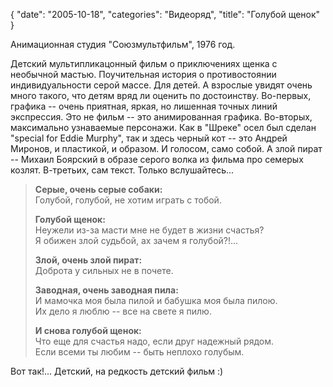 {
   "date": "2005-10-18",
   "categories": "Видеоряд",
   "title": "Голубой щенок"
}

Анимационная студия "Союзмультфильм", 1976 год.

Детский мультипликацонный фильм о приключениях щенка с необычной мастью. Поучительная история о противостоянии индивидуальности серой массе. Для детей. А взрослые увидят очень много такого, что детям вряд ли оценить по достоинству. Во-первых, графика -- очень приятная, яркая, но лишенная точных линий экспрессия. Это не фильм -- это анимированная графика. Во-вторых, максимально узнаваемые персонажи. Как в "Шреке" осел был сделан "special for Eddie Murphy", так и здесь черный кот -- это Андрей Миронов, и пластикой, и образом. И голосом, само собой. А злой пират -- Михаил Боярский в образе серого волка из фильма про семерых козлят. В-третьих, сам текст. Только вслушайтесь...

> **Серые, очень серые собаки:**  
> Голубой, голубой, не хотим играть с тобой.
> 
> **Голубой щенок:**  
> Неужели из-за масти мне не будет в жизни счастья?  
> Я обижен злой судьбой, ах зачем я голубой?!...
> 
> **Злой, очень злой пират:**  
> Доброта у сильных не в почете.
> 
> **Заводная, очень заводная пила:**  
> И мамочка моя была пилой и бабушка моя была пилою.  
> Их дело я люблю -- все на свете я пилю.
> 
> **И снова голубой щенок:**  
> Что еще для счастья надо, если друг надежный рядом.  
> Если всеми ты любим -- быть неплохо голубым.

Вот так!... Детский, на редкость детский фильм :)
